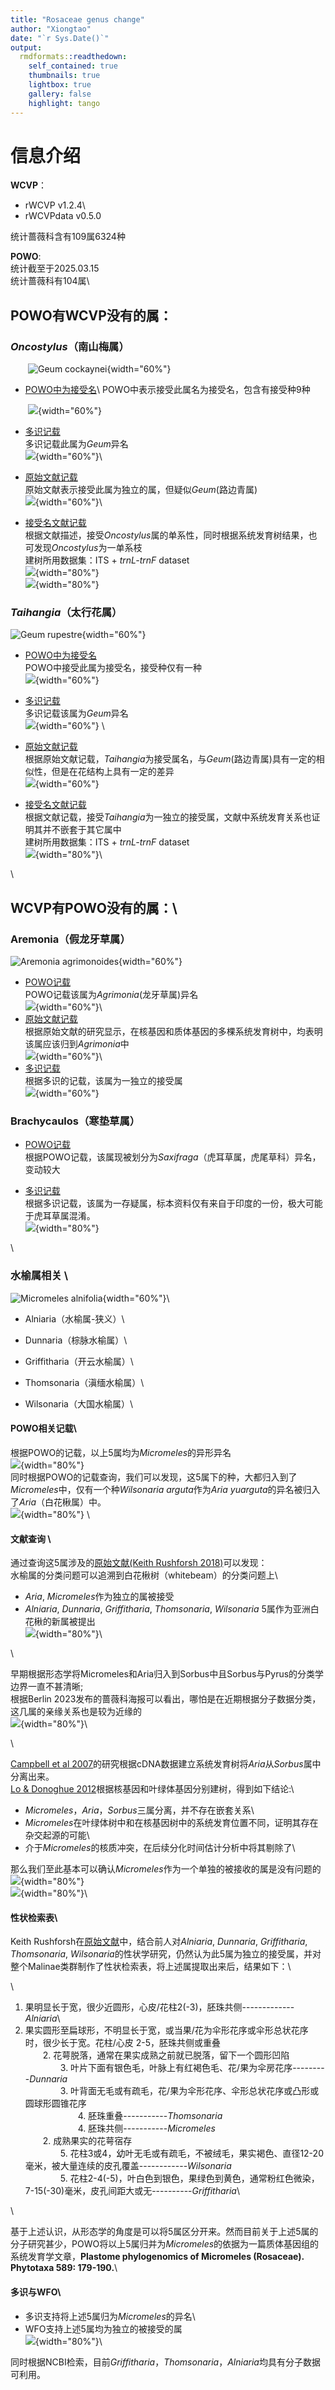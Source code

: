 ```yaml
---
title: "Rosaceae genus change"
author: "Xiongtao"
date: "`r Sys.Date()`"
output:
  rmdformats::readthedown:
    self_contained: true
    thumbnails: true
    lightbox: true
    gallery: false
    highlight: tango
---
```


# 信息介绍

**WCVP**：

-   rWCVP v1.2.4\
-   rWCVPdata v0.5.0

统计蔷薇科含有109属6324种

**POWO**:\
统计截至于2025.03.15\
统计蔷薇科有104属\


## POWO有WCVP没有的属：

### *Oncostylus*（南山梅属）

  ![Geum cockaynei](https://github.com/XiongTor/Rosa_family/blob/main/imag/rosaceae_genus_change/Oncostylus_image.jpg){width="60%"}

-   [POWO中为接受名](https://powo.science.kew.org/taxon/33924-1?_gl=1*d0d47t*_ga*MTcwMzk3Nzk0Ni4xNzQxNjkzOTU5*_ga_ZVV2HHW7P6*MTc0MjE3NDU3My42LjEuMTc0MjE3NDk5Mi4wLjAuMA..)\
    POWO中表示接受此属名为接受名，包含有接受种9种

  ![](https://github.com/XiongTor/Rosa_family/blob/main/imag/rosaceae_genus_change/Oncostylus_POWO.png){width="60%"}

-   [多识记载](https://duocet.ibiodiversity.net/index.php?title=%E8%94%B7%E8%96%87%E7%A7%91#%E5%88%86%E7%B1%BB)\
    多识记载此属为*Geum*异名\
    ![](https://github.com/XiongTor/Rosa_family/blob/main/imag/rosaceae_genus_change/Oncostylus_ds.png){width="60%"}\

-   [原始文献记载](https://pbc.gda.pl/dlibra/publication/95540/edition/86202/content)\
原始文献表示接受此属为独立的属，但疑似*Geum*(路边青属)\
    ![](https://github.com/XiongTor/Rosa_family/blob/main/imag/rosaceae_genus_change/Oncostylus_paper.png){width="60%"}\

-   [接受名文献记载](https://www.mdpi.com/1424-2818/15/4/479)\
    根据文献描述，接受*Oncostylus*属的单系性，同时根据系统发育树结果，也可发现*Oncostylus*为一单系枝\
    建树所用数据集：ITS + *trnL-trnF* dataset\
    ![](https://github.com/XiongTor/Rosa_family/blob/main/imag/rosaceae_genus_change/Oncostylus_paper2.jpg){width="80%"}\
    ![](https://github.com/XiongTor/Rosa_family/blob/main/imag/rosaceae_genus_change/Oncostylus_paper3.jpg){width="80%"}


### *Taihangia*（太行花属）

![Geum rupestre](https://github.com/XiongTor/Rosa_family/blob/main/imag/rosaceae_genus_change/Taihangia_image.jpg){width="60%"}

-   [POWO中为接受名](https://powo.science.kew.org/taxon/urn:lsid:ipni.org:names:34059-1)\
    POWO中接受此属为接受名，接受种仅有一种\
    ![](https://github.com/XiongTor/Rosa_family/blob/main/imag/rosaceae_genus_change/Taihangia_POWO.png){width="60%"}
    
-   [多识记载](https://duocet.ibiodiversity.net/index.php?title=%E8%94%B7%E8%96%87%E7%A7%91#%E5%88%86%E7%B1%BB)\
    多识记载该属为*Geum*异名\
    ![](https://github.com/XiongTor/Rosa_family/blob/main/imag/rosaceae_genus_change/Taihangia_ds.png){width="60%"}  \

-   [原始文献记载](https://www.jse.ac.cn/EN/Y1980/V18/I4/469)\
    根据原始文献记载，*Taihangia*为接受属名，与*Geum*(路边青属)具有一定的相似性，但是在花结构上具有一定的差异\
    ![](https://github.com/XiongTor/Rosa_family/blob/main/imag/rosaceae_genus_change/Taihangia_paper.png){width="60%"}

-   [接受名文献记载](https://www.mdpi.com/1424-2818/15/4/479)\
    根据文献记载，接受*Taihangia*为一独立的接受属，文献中系统发育关系也证明其并不嵌套于其它属中\
    建树所用数据集：ITS + *trnL-trnF* dataset\
    ![](https://github.com/XiongTor/Rosa_family/blob/main/imag/rosaceae_genus_change/Taihangia_paper2.jpg){width="80%"}\



\

## WCVP有POWO没有的属：\

### Aremonia（假龙牙草属）

![Aremonia agrimonoides](https://github.com/XiongTor/Rosa_family/blob/main/imag/rosaceae_genus_change/Aremonia_image.jpg){width="60%"}

-   [POWO记载](https://powo.science.kew.org/taxon/urn:lsid:ipni.org:names:331364-2)\
    POWO记载该属为*Agrimonia*(龙牙草属)异名\
    ![](https://github.com/XiongTor/Rosa_family/blob/main/imag/rosaceae_genus_change/Aremonia_POWO.jpg){width="60%"}\
-   [原始文献记载](https://core.ac.uk/download/pdf/215231307.pdf)\
    根据原始文献的研究显示，在核基因和质体基因的多棵系统发育树中，均表明该属应该归到*Agrimonia*中\
    ![](https://github.com/XiongTor/Rosa_family/blob/main/imag/rosaceae_genus_change/Aremonia_paper.jpg){width="60%"}\
-   [多识记载](https://duocet.ibiodiversity.net/index.php?title=%E8%94%B7%E8%96%87%E7%A7%91#%E5%88%86%E7%B1%BB)\
    根据多识的记载，该属为一独立的接受属\
    ![](https://github.com/XiongTor/Rosa_family/blob/main/imag/rosaceae_genus_change/Aremonia_ds.jpg){width="60%"}

### Brachycaulos（寒垫草属）

-   [POWO记载](https://powo.science.kew.org/taxon/urn:lsid:ipni.org:names:893032-1)\
    根据POWO记载，该属现被划分为*Saxifraga*（虎耳草属，虎尾草科）异名，变动较大

-   [多识记载](https://duocet.ibiodiversity.net/index.php?title=%E8%94%B7%E8%96%87%E7%A7%91#%E5%88%86%E7%B1%BB)\
    根据多识记载，该属为一存疑属，标本资料仅有来自于印度的一份，极大可能于虎耳草属混淆。\
    ![](https://github.com/XiongTor/Rosa_family/blob/main/imag/rosaceae_genus_change/Brachycaulos_ds.jpg){width="80%"}

\

### 水榆属相关 \
![Micromeles alnifolia](https://github.com/XiongTor/Rosa_family/blob/main/imag/rosaceae_genus_change/Micromeles_image.jpg){width="60%"}\

- Alniaria（水榆属-狭义）\

- Dunnaria（棕脉水榆属）\

- Griffitharia（开云水榆属）\

- Thomsonaria（滇缅水榆属）\

- Wilsonaria（大国水榆属）\

#### **POWO相关记载**\
根据POWO的记载，以上5属均为*Micromeles*的异形异名\
![](https://github.com/XiongTor/Rosa_family/blob/main/imag/rosaceae_genus_change/micromeles_1.jpg){width="80%"}\
同时根据POWO的记载查询，我们可以发现，这5属下的种，大都归入到了*Micromeles*中，仅有一个种*Wilsonaria arguta*作为*Aria yuarguta*的异名被归入了*Aria*（白花楸属）中。\
![](https://github.com/XiongTor/Rosa_family/blob/main/imag/rosaceae_genus_change/mircomeles_2.jpg){width="80%"} \  

#### 文献查询 \
通过查询这5属涉及的[原始文献(Keith Rushforsh 2018)](https://www.biodiversitylibrary.org/item/334239#page/230/mode/1up)可以发现：\
水榆属的分类问题可以追溯到白花楸树（whitebeam）的分类问题上\

- *Aria*, *Micromeles*作为独立的属被接受
- *Alniaria*, *Dunnaria*, *Griffitharia*, *Thomsonaria*, *Wilsonaria* 5属作为亚洲白花楸的新属被提出\
![](https://github.com/XiongTor/Rosa_family/blob/main/imag/rosaceae_genus_change/micromele_3.jpg){width="80%"}\

\

早期根据形态学将Micromeles和Aria归入到Sorbus中且Sorbus与Pyrus的分类学边界一直不甚清晰;\
根据Berlin 2023发布的蔷薇科海报可以看出，哪怕是在近期根据分子数据分类，这几属的亲缘关系也是较为近缘的\
![](https://github.com/XiongTor/Rosa_family/blob/main/imag/rosaceae_genus_change/micromele_4.jpg){width="80%"}\

\

[Campbell et al 2007](https://link.springer.com/article/10.1007/s00606-007-0545-y)的研究根据cDNA数据建立系统发育树将*Aria*从*Sorbus*属中分离出来。\
[Lo & Donoghue 2012](https://www.sciencedirect.com/science/article/pii/S1055790311004337?ref=pdf_download&fr=RR-2&rr=922b47772a602b5e)根据核基因和叶绿体基因分别建树，得到如下结论:\

- *Micromeles*，*Aria*，*Sorbus*三属分离，并不存在嵌套关系\
- *Micromeles*在叶绿体树中和在核基因树中的系统发育位置不同，证明其存在杂交起源的可能\
- 介于*Micromeles*的核质冲突，在后续分化时间估计分析中将其剔除了\

那么我们至此基本可以确认*Micromeles*作为一个单独的被接收的属是没有问题的\
![](https://github.com/XiongTor/Rosa_family/blob/main/imag/rosaceae_genus_change/micromele_5.jpg){width="80%"}\
![](https://github.com/XiongTor/Rosa_family/blob/main/imag/rosaceae_genus_change/micromele_6.jpg){width="80%"}\


#### 性状检索表\
Keith Rushforsh在[原始文献]()中，结合前人对*Alniaria*, *Dunnaria*, *Griffitharia*, *Thomsonaria*, *Wilsonaria*的性状学研究，仍然认为此5属为独立的接受属，并对整个Malinae类群制作了性状检索表，将上述属提取出来后，结果如下：\

\

  1. 果明显长于宽，很少近圆形，心皮/花柱2(-3)，胚珠共侧-------------*Alniaria*\
  1. 果实圆形至扁球形，不明显长于宽，或当果/花为伞形花序或伞形总状花序时，很少长于宽。花柱/心皮 2-5，胚珠共侧或重叠\
  2. 花萼脱落，通常在果实成熟之前就已脱落，留下一个圆形凹陷\
    3. 叶片下面有银色毛，叶脉上有红褐色毛、花/果为伞房花序---------*Dunnaria*\
    3. 叶背面无毛或有疏毛，花/果为伞形花序、伞形总状花序或凸形或圆球形圆锥花序\
      4. 胚珠重叠-----------*Thomsonaria*\
      4. 胚珠共侧-----------*Micromeles*\
  2. 成熟果实的花萼宿存\
    5. 花柱3或4，幼叶无毛或有疏毛，不被绒毛，果实褐色、直径12-20毫米，被大量连续的皮孔覆盖------------*Wilsonaria*\
    5. 花柱2-4(-5)，叶白色到银色，果绿色到黄色，通常粉红色微染，7-15(-30)毫米，皮孔间距大或无----------*Griffitharia*\

\

基于上述认识，从形态学的角度是可以将5属区分开来。然而目前关于上述5属的分子研究甚少，POWO将以上5属归并为*Micromeles*的依据为一篇质体基因组的系统发育学文章，**Plastome phylogenomics of Micromeles (Rosaceae). Phytotaxa 589: 179-190.**\


#### 多识与WFO\

- 多识支持将上述5属归为*Micromeles*的异名\
- WFO支持上述5属均为独立的被接受的属\
![](https://github.com/XiongTor/Rosa_family/blob/main/imag/rosaceae_genus_change/micromele_7.jpg){width="80%"}\

同时根据NCBI检索，目前*Griffitharia*，*Thomsonaria*，*Alniaria*均具有分子数据可利用。